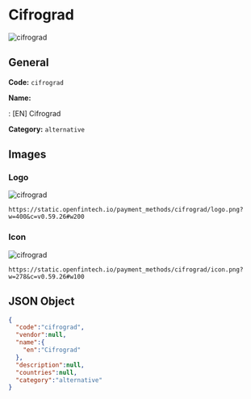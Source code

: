 
# Cifrograd 
![cifrograd](https://static.openfintech.io/payment_methods/cifrograd/logo.png?w=400&c=v0.59.26#w200)  

## General 
**Code:** `cifrograd` 
 
**Name:** 
 
:	[EN] Cifrograd 
 
**Category:** `alternative` 
 

## Images 

### Logo 
![cifrograd](https://static.openfintech.io/payment_methods/cifrograd/logo.png?w=400&c=v0.59.26#w200)  

```
https://static.openfintech.io/payment_methods/cifrograd/logo.png?w=400&c=v0.59.26#w200
```  

### Icon 
![cifrograd](https://static.openfintech.io/payment_methods/cifrograd/icon.png?w=278&c=v0.59.26#w100)  

```
https://static.openfintech.io/payment_methods/cifrograd/icon.png?w=278&c=v0.59.26#w100
```  

## JSON Object 

```json
{
  "code":"cifrograd",
  "vendor":null,
  "name":{
    "en":"Cifrograd"
  },
  "description":null,
  "countries":null,
  "category":"alternative"
}
```  
